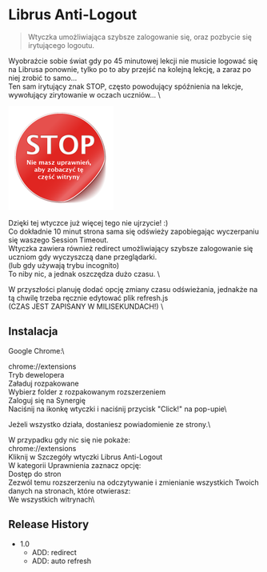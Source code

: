 # Librus Anti-Logout
> Wtyczka umożliwiająca szybsze zalogowanie się, oraz pozbycie się irytującego logoutu.

Wyobraźcie sobie świat gdy po 45 minutowej lekcji nie musicie logować się na Librusa ponownie, tylko po to aby przejść na kolejną lekcję, a zaraz po niej zrobić to samo... \
Ten sam irytujący znak STOP, często powodujący spóźnienia na lekcje, wywołujący zirytowanie w oczach uczniów... \

![](stop.png)

Dzięki tej wtyczce już więcej tego nie ujrzycie! :) \
Co dokładnie 10 minut strona sama się odświeży zapobiegając wyczerpaniu się waszego Session Timeout. \
Wtyczka zawiera również redirect umożliwiający szybsze zalogowanie się uczniom gdy wyczyszczą dane przeglądarki. \
(lub gdy używają trybu incognito) \
To niby nic, a jednak oszczędza dużo czasu. \

W przyszłości planuję dodać opcję zmiany czasu odświeżania, jednakże na tą chwilę trzeba ręcznie edytować plik refresh.js \
(CZAS JEST ZAPISANY W MILISEKUNDACH!) \

## Instalacja

Google Chrome:\

chrome://extensions\
Tryb dewelopera\
Załaduj rozpakowane\
Wybierz folder z rozpakowanym rozszerzeniem\
Zaloguj się na Synergię\
Naciśnij na ikonkę wtyczki i naciśnij przycisk "Click!" na pop-upie\

Jeżeli wszystko działa, dostaniesz powiadomienie ze strony.\

W przypadku gdy nic się nie pokaże:\
chrome://extensions\
Kliknij w Szczegóły wtyczki Librus Anti-Logout\
W kategorii Uprawnienia zaznacz opcję:\
  Dostęp do stron\
  Zezwól temu rozszerzeniu na odczytywanie i zmienianie wszystkich Twoich danych na stronach, które otwierasz:\
  We wszystkich witrynach\

## Release History

* 1.0
    * ADD: redirect
	* ADD: auto refresh
